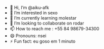 - 👋 Hi, I’m @aiku-afk
- 👀 I’m interested in sexo
- 🌱 I’m currently learning molestar
- 💞️ I’m looking to collaborate on rodar
- 📫 How to reach me : +55 84 98679-34300
- 😄 Pronouns: nsei
- ⚡ Fun fact: eu goso em 1 minuto

<!---
aiku-afk/aiku-afk is a ✨ special ✨ repository because its `README.md` (this file) appears on your GitHub profile.
You can click the Preview link to take a look at your changes.
--->
